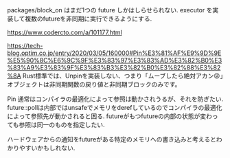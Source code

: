 packages/block_on はまだ1つの future しかはしらせられない.
executor を実装して複数のfutureを非同期に実行できるようにする.

https://www.codercto.com/a/101177.html


https://tech-blog.optim.co.jp/entry/2020/03/05/160000#Pin%E3%81%AF%E9%9D%9E%E5%90%8C%E6%9C%9F%E3%83%97%E3%83%AD%E3%82%B0%E3%83%A9%E3%83%9F%E3%83%B3%E3%82%B0%E3%82%88%E3%82%8A
Rust標準では、Unpinを実装しない、つまり「ムーブしたら絶対アカン😡」オブジェクトは非同期関数の戻り値と非同期ブロックのみです。

Pin
通常はコンパイラの最適化によって参照は動かされうるが、それを防ぎたい. 
future::pollは内部ではunsafeでメモリをderefしているのでコンパイラの最適化によって参照先が動かされると困る.
futureがもつfutureの内部の状態が変わっても参照は同一のものを指定したい.

ハードウェアからの通知をfutureがある特定のメモリへの書き込みと考えるとわかりやすいかもしれない.
